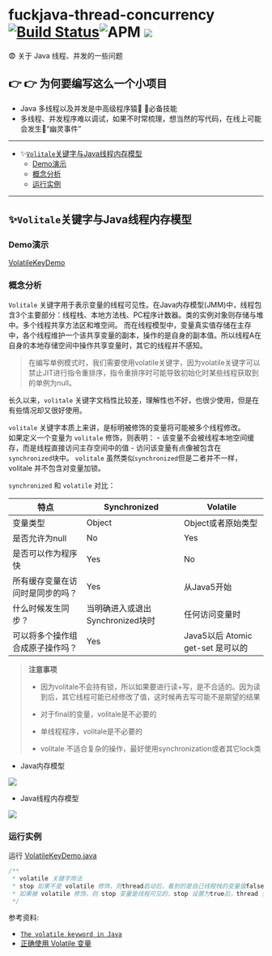 # fuckjava-thread-concurrency  [![Build Status](https://travis-ci.com/Byron4j/fuckjava-thread-concurrency.svg?branch=master)](https://travis-ci.com/Byron4j/fuckjava-thread-concurrency)![APM](https://img.shields.io/apm/l/vim-mode.svg?label=License&style=popout) ![](https://img.shields.io/badge/author-%E4%B8%9C%E9%99%86%E4%B9%8B%E6%BB%87-red.svg)

😨 关于 Java 线程、并发的一些问题

## 👉 👉 为何要编写这么一个小项目

- Java 多线程以及并发是中高级程序猿🙉 🙉必备技能
- 多线程、并发程序难以调试，如果不时常梳理，想当然的写代码，在线上可能会发生👿“幽灵事件”

--------------------------------------------------------------------------------

- ✨[```Volitale```关键字与Java线程内存模型](#Volitale关键字与Java线程内存模型)
    - [Demo演示](#Demo演示)
    - [概念分析](#概念分析)
    - [运行实例](#运行实例)





--------------------------------------------------------------------------------

## ✨```Volitale```关键字与Java线程内存模型

### Demo演示

[VolatileKeyDemo](https://github.com/Byron4j/fuckjava-thread-concurrency/blob/master/src/main/java/org/byron4j/fuckjavathreadconcurrency/volatiletest/VolatileKeyDemo.java)

### 概念分析

  ```Volitale``` 关键字用于表示变量的线程可见性。在Java内存模型(JMM)中，线程包含3个主要部分：线程栈、本地方法栈、PC程序计数器。类的实例对象则存储与堆中。多个线程共享方法区和堆空间。
而在线程模型中，变量真实值存储在主存中，各个线程维护一个该共享变量的副本，操作的是自身的副本值。所以线程A在自身的本地存储空间中操作共享变量时，其它的线程并不感知。

>在编写单例模式时，我们需要使用volatile关键字，因为volatile关键字可以禁止JIT进行指令重排序，指令重排序时可能导致初始化时某些线程获取到的单例为null。

  长久以来，```volitale``` 关键字文档性比较差，理解性也不好，也很少使用，但是在有些情况却又很好使用。
  
 ```volitale``` 关键字本质上来讲，是标明被修饰的变量将可能被多个线程修改。  
 如果定义一个变量为 ```volitale``` 修饰，则表明：
    - 该变量不会被线程本地空间缓存，而是线程直接访问主存空间中的值
    - 访问该变量有点像被包含在```synchronized```块中。
 ```volitale``` 虽然类似```synchronized```但是二者并不一样，volitale 并不包含对变量加锁。
 
  ```synchronized``` 和 ```volatile``` 对比：

|特点|Synchronized|Volatile|  
|----|----|----|
|变量类型|Object|Object或者原始类型|  
|是否允许为null|No|Yes|
|是否可以作为程序快|Yes|No|
|所有缓存变量在访问时是同步的吗？|Yes|从Java5开始|
|什么时候发生同步？|当明确进入或退出Synchronized块时|任何访问变量时|
|可以将多个操作组合成原子操作吗？|Yes|Java5以后 Atomic get-set 是可以的|


>**注意事项**
>
>- 因为volitale不会持有锁，所以如果要进行读+写，是不合适的。因为读到后，其它线程可能已经修改了值，这时候再去写可能不是期望的结果
>
>- 对于final的变量，volitale是不必要的
>
>- 单线程程序，volitale是不必要的
>
>- volitale 不适合复杂的操作，最好使用synchronization或者其它lock类

- Java内存模型

![](articles/1-jmm.jpg)

- Java线程内存模型

![](articles/1-jmm2.jpg)

### 运行实例

运行 [VolatileKeyDemo.java](https://github.com/Byron4j/fuckjava-thread-concurrency/blob/master/src/main/java/org/byron4j/fuckjavathreadconcurrency/volatiletest/VolatileKeyDemo.java)

```java
/**
 * volatile 关键字用法
 * stop 如果不是 volatile 修饰，则thread启动后，看到的是自己线程栈的变量值false，陷入死循环；
 * 如果被 volatile 修饰，则 stop 变量是线程可见的，stop 设置为true后，thread 会退出 while 循环
 */
```





参考资料:

- [```The volatile keyword in Java```](https://www.javamex.com/tutorials/synchronization_volatile.shtml)
- [正确使用 Volatile 变量](https://www.ibm.com/developerworks/cn/java/j-jtp06197.html)

